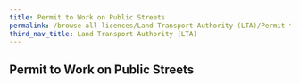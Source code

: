 ```yaml
---
title: Permit to Work on Public Streets
permalink: /browse-all-licences/Land-Transport-Authority-(LTA)/Permit-to-Work-on-Public-Streets
third_nav_title: Land Transport Authority (LTA)
---
```

## Permit to Work on Public Streets

